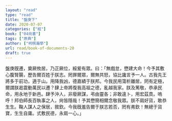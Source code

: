 ```yaml
---
layout: "read"
type: "read"
title: "盤庚下"
date: 2020-07-07
categories: ["經"]
book: ["04尙書"]
tags: ["原典"]
author: ["柯棋瀚學"]
url: read/book-of-documents-20
draft: true
---
```


盤庚旣遷，奠厥攸居，乃正厥位，綏爰有眾。曰：「無戲怠，懋建大命！今予其敷心腹腎腸，歷告爾百姓于朕志。罔罪爾眾，爾無共怒，協比讒言予一人。古我先王將多于前功，適于山。用降我凶，德嘉績于朕邦。今我民用蕩析離居，罔有定極，爾謂朕曷震動萬民以遷？肆上帝將復我高祖之德，亂越我家。朕及篤敬，恭承民命，用永地于新邑。肆予沖人，非廢厥謀，弔由靈各；非敢違卜，用宏茲賁。嗚呼！邦伯師長百執事之人，尙皆隱哉！予其懋簡相爾念敬我眾。朕不肩好貨，敢恭生生。鞠人謀人之保居，敘欽。今我旣羞告爾于朕志若否，罔有弗欽！無總于貨寶，生生自庸。式敷民德，永肩一心。」
